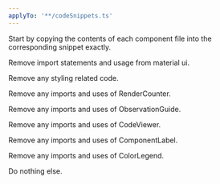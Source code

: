 ```yaml
---
applyTo: '**/codeSnippets.ts'
---
```


Start by copying the contents of each component file into the corresponding snippet exactly.

Remove import statements and usage from material ui.

Remove any styling related code.

Remove any imports and uses of RenderCounter.

Remove any imports and uses of ObservationGuide.

Remove any imports and uses of CodeViewer.

Remove any imports and uses of ComponentLabel.

Remove any imports and uses of ColorLegend.

Do nothing else.